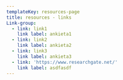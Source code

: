 ```yaml
---
templateKey: resources-page
title: resources - links
Link-group:
  - link: link1
    link label: ankieta1
  - link: link2
    link label: ankieta2
  - link: link3
    link label: ankieta3
  - link: 'https://www.researchgate.net/'
    link label: asdfasdf
---
```


